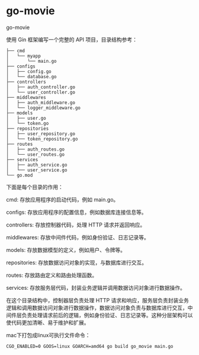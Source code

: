 # go-movie
go-movie

使用 Gin 框架编写一个完整的 API 项目，目录结构参考：
```
├── cmd
│   └── myapp
│       └── main.go
├── configs
│   ├── config.go
│   └── database.go
├── controllers
│   ├── auth_controller.go
│   └── user_controller.go
├── middlewares
│   ├── auth_middleware.go
│   └── logger_middleware.go
├── models
│   ├── user.go
│   └── token.go
├── repositories
│   ├── user_repository.go
│   └── token_repository.go
├── routes
│   ├── auth_routes.go
│   └── user_routes.go
├── services
│   ├── auth_service.go
│   └── user_service.go
└── go.mod
```
下面是每个目录的作用：

cmd: 存放应用程序的启动代码，例如 main.go。

configs: 存放应用程序的配置信息，例如数据库连接信息等。

controllers: 存放控制器代码，处理 HTTP 请求并返回响应。

middlewares: 存放中间件代码，例如身份验证、日志记录等。

models: 存放数据模型的定义，例如用户、令牌等。

repositories: 存放数据访问对象的实现，与数据库进行交互。

routes: 存放路由定义和路由处理函数。

services: 存放服务层代码，封装业务逻辑并调用数据访问对象进行数据操作。

在这个目录结构中，控制器层负责处理 HTTP 请求和响应，服务层负责封装业务逻辑和调用数据访问对象进行数据操作，数据访问对象负责与数据库进行交互，中间件层负责处理请求前后的逻辑，例如身份验证、日志记录等。这种分层架构可以使代码更加清晰、易于维护和扩展。

mac下打包成linux可执行文件命令：

```
CGO_ENABLED=0 GOOS=linux GOARCH=amd64 go build go_movie main.go
```